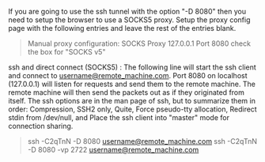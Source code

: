 If you are going to use the ssh tunnel with the option "-D 8080" then you need to setup the browser to use a SOCKS5 proxy. Setup the proxy config page with the following entries and leave the rest of the entries blank.

> Manual proxy configuration:
  SOCKS Proxy  127.0.0.1  Port 8080
  check the box for "SOCKS v5"
  
ssh and direct connect (SOCKS5) : The following line will start the ssh client and connect to username@remote_machine.com. Port 8080 on localhost (127.0.0.1) will listen for requests and send them to the remote machine. The remote machine will then send the packets out as if they originated from itself. The ssh options are in the man page of ssh, but to summarize them in order: Compression, SSH2 only, Quite, Force pseudo-tty allocation, Redirect stdin from /dev/null, and Place the ssh client into "master" mode for connection sharing.

> ssh -C2qTnN -D 8080 username@remote_machine.com
> ssh -C2qTnN -D 8080 -vp 2722 username@remote_machine.com
